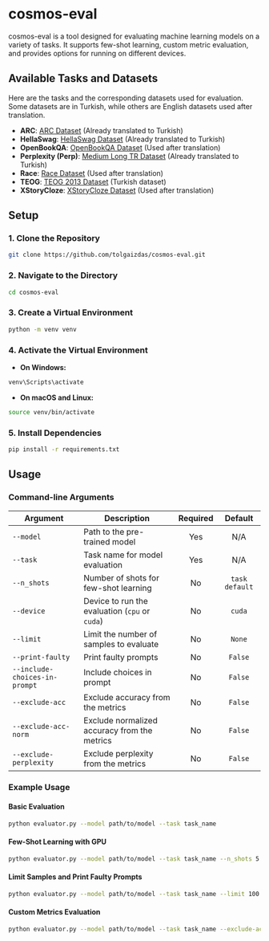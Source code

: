 # cosmos-eval

cosmos-eval is a tool designed for evaluating machine learning models on a variety of tasks. It supports few-shot learning, custom metric evaluation, and provides options for running on different devices.

## Available Tasks and Datasets

Here are the tasks and the corresponding datasets used for evaluation. Some datasets are in Turkish, while others are English datasets used after translation.

- **ARC**: [ARC Dataset](https://huggingface.co/datasets/malhajar/arc-tr-v0.2) (Already translated to Turkish)
- **HellaSwag**: [HellaSwag Dataset](https://huggingface.co/datasets/malhajar/hellaswag_tr-v0.2) (Already translated to Turkish)
- **OpenBookQA**: [OpenBookQA Dataset](https://huggingface.co/datasets/allenai/openbookqa) (Used after translation)
- **Perplexity (Perp)**: [Medium Long TR Dataset](tasks/perp/ds/medium_long_tr.csv) (Already translated to Turkish)
- **Race**: [Race Dataset](https://huggingface.co/datasets/ehovy/race) (Used after translation)
- **TEOG**: [TEOG 2013 Dataset](https://huggingface.co/datasets/aliardaf/LLMs-Turkish-TEOG-Leaderboard/resolve/main/teog_2013_text.csv) (Turkish dataset)
- **XStoryCloze**: [XStoryCloze Dataset](https://huggingface.co/datasets/juletxara/xstory_cloze) (Used after translation)

## Setup

### 1. Clone the Repository

```bash
git clone https://github.com/tolgaizdas/cosmos-eval.git
```

### 2. Navigate to the Directory

```bash
cd cosmos-eval
```

### 3. Create a Virtual Environment

```bash
python -m venv venv
```

### 4. Activate the Virtual Environment

- **On Windows:**

```bash
venv\Scripts\activate
```

- **On macOS and Linux:**

```bash
source venv/bin/activate
```

### 5. Install Dependencies

```bash
pip install -r requirements.txt
```

## Usage

### Command-line Arguments

| Argument                      | Description                                    | Required |    Default     |
|-------------------------------|------------------------------------------------|:--------:|:--------------:|
| `--model`                     | Path to the pre-trained model                  |   Yes    |      N/A       |
| `--task`                      | Task name for model evaluation                 |   Yes    |      N/A       |
| `--n_shots`                   | Number of shots for few-shot learning          |    No    | `task default` |
| `--device`                    | Device to run the evaluation (`cpu` or `cuda`) |    No    |     `cuda`     |
| `--limit`                     | Limit the number of samples to evaluate        |    No    |     `None`     |
| `--print-faulty`              | Print faulty prompts                           |    No    |    `False`     |
| `--include-choices-in-prompt` | Include choices in prompt                      |    No    |    `False`     |
| `--exclude-acc`               | Exclude accuracy from the metrics              |    No    |    `False`     |
| `--exclude-acc-norm`          | Exclude normalized accuracy from the metrics   |    No    |    `False`     |
| `--exclude-perplexity`        | Exclude perplexity from the metrics            |    No    |    `False`     |

### Example Usage

#### Basic Evaluation

```bash
python evaluator.py --model path/to/model --task task_name
```

#### Few-Shot Learning with GPU

```bash
python evaluator.py --model path/to/model --task task_name --n_shots 5 --device cuda
```

#### Limit Samples and Print Faulty Prompts

```bash
python evaluator.py --model path/to/model --task task_name --limit 100 --print-faulty
```

#### Custom Metrics Evaluation

```bash
python evaluator.py --model path/to/model --task task_name --exclude-acc --exclude-perplexity
```

